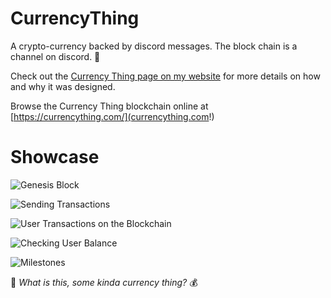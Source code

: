 # CurrencyThing
A crypto-currency backed by discord messages. The block chain is a channel on discord. 🤡

Check out the [Currency Thing page on my website](http://sam.freelancepolice.org/discord_bots/currencything) for more details on how and why it was designed.

Browse the Currency Thing blockchain online at [https://currencything.com/](currencything.com!)

# Showcase
![Genesis Block](http://sam.freelancepolice.org/static/projects/discord_bots/currencything/showcase/genesis.jpg)

![Sending Transactions](http://sam.freelancepolice.org/static/projects/discord_bots/currencything/showcase/user_trades.jpg)

![User Transactions on the Blockchain](http://sam.freelancepolice.org/static/projects/discord_bots/currencything/showcase/blockchain_user_trades.jpg)

![Checking User Balance](http://sam.freelancepolice.org/static/projects/discord_bots/currencything/showcase/user_balance.jpg)

![Milestones](http://sam.freelancepolice.org/static/projects/discord_bots/currencything/showcase/milestones.jpg)


🤡 *What is this, some kinda currency thing?* 💰

